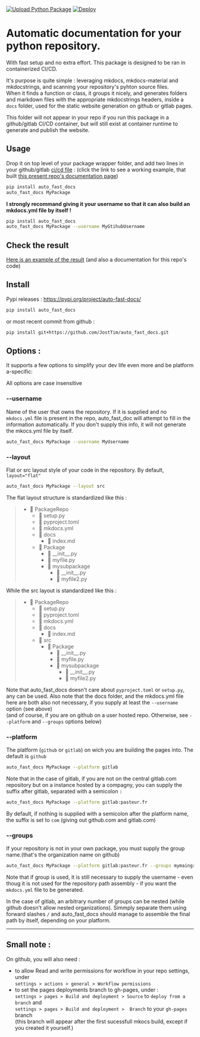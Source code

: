 [![Upload Python Package](https://github.com/JostTim/auto_fast_docs/actions/workflows/python-publish.yml/badge.svg?branch=main)](https://github.com/JostTim/auto_fast_docs/actions/workflows/python-publish.yml)
[![Deploy](https://github.com/JostTim/auto_fast_docs/actions/workflows/ci-cd.yml/badge.svg?branch=main)](https://github.com/JostTim/auto_fast_docs/actions/workflows/ci-cd.yml)

# Automatic documentation for your python repository. 
With fast setup and no extra effort.
This package is designed to be ran in containerized CI/CD.

It's purpose is quite simple : 
leveraging mkdocs, mkdocs-material and mkdocstrings, and scanning your repository's pyhton source files.  
When it finds a function or class, it groups it nicely, and generates folders and markdown files with the appropriate mkdocstrings headers, inside a `docs` folder, used for the static website generation on github or gitlab pages.

This folder will not appear in your repo if you run this package in a github/gitlab  CI/CD container, but will still exist at container runtime to generate and publish the website.

## Usage 

Drop it on top level of your package wrapper folder, and add two lines in your github/gitlab [ci/cd file](https://github.com/JostTim/auto_fast_docs/blob/main/.github/workflows/ci-cd.yml) : (click the link to see a working example, that built [this present repo's documentation page](https://josttim.github.io/auto_fast_docs/))

```bash
pip install auto_fast_docs
auto_fast_docs MyPackage
```

**I strongly recommand giving it your username so that it can also build an mkdocs.yml file by itself !**

```bash
pip install auto_fast_docs
auto_fast_docs MyPackage --username MyGtihubUsername
```

## Check the result

[Here is an example of the result](https://josttim.github.io/auto_fast_docs/) (and also a documentation for this repo's code)

## Install

Pypi releases : https://pypi.org/project/auto-fast-docs/

```bash
pip install auto_fast_docs
```

or most recent commit from github :

```bash
pip install git+https://github.com/JostTim/auto_fast_docs.git
```

## Options :

It supports a few options to simplify your dev life even more and be platform a-specific: 

All options are case insensitive

### --username
Name of the user that owns the repository.
If it is supplied and no ``mkdocs.yml`` file is present in the repo, auto_fast_doc will attempt to fill in the information automatically. If you don't supply this info, it will not generate the mkocs.yml file by itself.
```bash
auto_fast_docs MyPackage --username MyUsername 
```

### --layout
Flat or src layout style of your code in the repository. By default, `layout="flat"`

```bash
auto_fast_docs MyPackage --layout src 
```

The flat layout structure is standardized like this :

> - :open_file_folder: PackageRepo
>   - :page_facing_up: setup.py
>   - :page_facing_up: pyproject.toml
>   - :page_facing_up: mkdocs.yml
>   - :open_file_folder: docs
>     - :page_facing_up: index.md
>   - :open_file_folder: Package
>     - :page_facing_up: \_\_init__.py
>     - :page_facing_up: myfile.py
>     - :open_file_folder: mysubpackage
>       - :page_facing_up: \_\_init__.py
>       - :page_facing_up: myfile2.py
    
While the src layout is standardized like this :

> - :open_file_folder: PackageRepo
>   - :page_facing_up: setup.py
>   - :page_facing_up: pyproject.toml
>   - :page_facing_up: mkdocs.yml
>   - :open_file_folder: docs
>     - :page_facing_up: index.md
>   - :open_file_folder: src
>     - :open_file_folder: Package
>       - :page_facing_up: \_\_init__.py
>       - :page_facing_up: myfile.py
>       - :open_file_folder: mysubpackage
>         - :page_facing_up: \_\_init__.py
>         - :page_facing_up: myfile2.py

Note that auto_fast_docs doesn't care about ``pyproject.toml`` or ``setup.py``, any can be used.
Also note that the docs folder, and the mkdocs.yml file here are both also not necessary, if you supply at least the ``--username`` option (see above)  
(and of course, if you are on github on a user hosted repo. Otherwise, see ``--platform`` and ``--groups`` options below)

### --platform
The platform (``github`` or ``gitlab``) on wich you are building the pages into.
The default is ``github``

```bash
auto_fast_docs MyPackage --platform gitlab 
```

Note that in the case of gitlab, if you are not on the central gitlab.com repository but on a instance hosted by a compagny, you can supply the suffix after gitlab, separated with a semicolon ``:``

```bash
auto_fast_docs MyPackage --platform gitlab:pasteur.fr
```

By default, if nothing is supplied with a semicolon after the platform name, the suffix is set to `com` (giving out github.com and gitlab.com)

### --groups
If your repository is not in your own package, you must supply the group name.(that's the organization name on github)

```bash
auto_fast_docs MyPackage --platform gitlab:pasteur.fr --groups mymaingroup/mysubgroup 
```

Note that if group is used, it is still necessary to supply the username - even thoug it is not used for the repository path assembly - if you want the ``mkdocs.yml`` file to be generated.

In the case of gitlab, an arbitrary number of groups can be nested (while github doesn't allow nested organizations). Simmply separate them using forward slashes `/` and auto_fast_docs should manage to assemble the final path by itself, depending on your platform.

_____

## Small note :
On github, you will also need :
- to allow Read and write permissions for workflow in your repo settings, under  
  ``settings > actions > general > Workflow permissions``
- to set the pages deployments branch to gh-pages, under :  
  ``settings > pages > Build and deployment > Source`` to `deploy from a branch` and  
  ``settings > pages > Build and deployment >  Branch`` to your `gh-pages` branch  
  (this branch will appear after the first sucessfull mkocs build, except if you created it yourself.)

